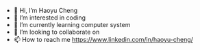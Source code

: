 - 👋 Hi, I’m Haoyu Cheng
- 👀 I’m interested in coding
- 🌱 I’m currently learning computer system
- 💞️ I’m looking to collaborate on 
- 📫 How to reach me https://www.linkedin.com/in/haoyu-cheng/

<!---
chengyu2000311/chengyu2000311 is a ✨ special ✨ repository because its `README.md` (this file) appears on your GitHub profile.
You can click the Preview link to take a look at your changes.
--->
